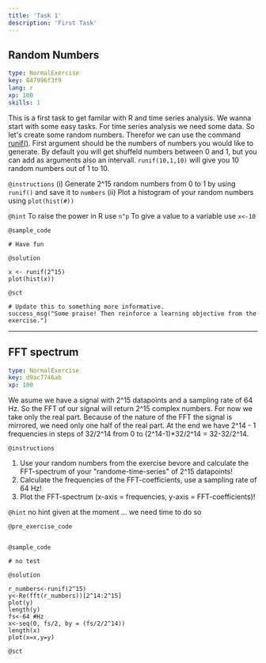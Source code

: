 ```yaml
---
title: 'Task 1'
description: 'First Task'
---
```


## Random Numbers

```yaml
type: NormalExercise
key: 847996f3f9
lang: r
xp: 100
skills: 1
```

This is a first task to get familar with R and time series analysis.
We wanna start with some easy tasks. For time series analysis we need some data. So let's create some random numbers. Therefor we can use the command [runif()](https://www.rdocumentation.org/packages/compositions/versions/1.40-2/topics/runif). First argument should be the numbers of numbers you would like to generate. By default you will get shuffeld numbers between 0 and 1, but you can add as arguments also an intervall. `runif(10,1,10)` will give you 10 random numbers out of 1 to 10.

`@instructions`
(i) Generate 2^15 random numbers from 0 to 1 by using `runif()` and save it to `numbers`
(ii) Plot a histogram of your random numbers using `plot(hist(#))`

`@hint`
To raise the power in R use `n^p`
To give a value to a variable use `x<-10`

`@sample_code`
```{r}
# Have fun
```

`@solution`
```{r}
x <- runif(2^15)
plot(hist(x))
```

`@sct`
```{r}
# Update this to something more informative.
success_msg("Some praise! Then reinforce a learning objective from the exercise.")
```

---

## FFT spectrum

```yaml
type: NormalExercise
key: d9ac7746ab
xp: 100
```

We asume we have a signal with 2^15 datapoints and a sampling rate of 64 Hz. So the FFT of our signal will return 2^15 complex numbers. For now we take only the real part. Because of the nature of the FFT the signal is mirrored, we need only one half of the real part. At the end we have 2^14 - 1 frequencies in steps of 32/2^14 from 0 to (2^14-1)*32/2^14 = 32-32/2^14.

`@instructions`
1. Use your random numbers from the exercise bevore and calculate the FFT-spectrum of your "randome-time-series" of 2^15 datapoints!
2. Calculate the frequencies of the FFT-coefficients, use a sampling rate of 64 Hz!
3. Plot the FFT-spectrum (x-axis = frequencies, y-axis = FFT-coefficients)!

`@hint`
no hint given at the moment ... we need time to do so

`@pre_exercise_code`
```{r}

```

`@sample_code`
```{r}
# no test
```

`@solution`
```{r}
r_numbers<-runif(2^15)
y<-Re(fft(r_numbers))[2^14:2^15]
plot(y)
length(y)
fs<-64 #Hz
x<-seq(0, fs/2, by = (fs/2/2^14))
length(x)
plot(x=x,y=y)
```

`@sct`
```{r}

```
